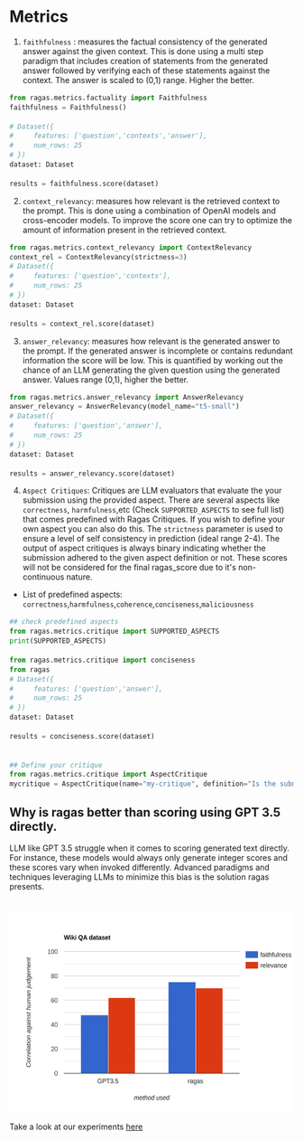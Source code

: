 # Metrics


1. `faithfulness` : measures the factual consistency of the generated answer against the given context. This is done using a multi step paradigm that includes creation of statements from the generated answer followed by verifying each of these statements against the context. The answer is scaled to (0,1) range. Higher the better.
```python
from ragas.metrics.factuality import Faithfulness
faithfulness = Faithfulness()

# Dataset({
#     features: ['question','contexts','answer'],
#     num_rows: 25
# })
dataset: Dataset

results = faithfulness.score(dataset)
```

2. `context_relevancy`: measures how relevant is the retrieved context to the prompt. This is done using a combination of OpenAI models and cross-encoder models. To improve the score one can try to optimize the amount of information present in the retrieved context. 
```python
from ragas.metrics.context_relevancy import ContextRelevancy
context_rel = ContextRelevancy(strictness=3)
# Dataset({
#     features: ['question','contexts'],
#     num_rows: 25
# })
dataset: Dataset

results = context_rel.score(dataset)
```

3. `answer_relevancy`: measures how relevant is the generated answer to the prompt. If the generated answer is incomplete or contains redundant information the score will be low. This is quantified by working out the chance of an LLM generating the given question using the generated answer. Values range (0,1), higher the better.
```python
from ragas.metrics.answer_relevancy import AnswerRelevancy
answer_relevancy = AnswerRelevancy(model_name="t5-small")
# Dataset({
#     features: ['question','answer'],
#     num_rows: 25
# })
dataset: Dataset

results = answer_relevancy.score(dataset)
```


4. `Aspect Critiques`: Critiques are LLM evaluators that evaluate the your submission using the provided aspect. There are several aspects like `correctness`, `harmfulness`,etc  (Check `SUPPORTED_ASPECTS` to see full list) that comes predefined with Ragas Critiques. If you wish to define your own aspect you can also do this. The `strictness` parameter is used to ensure a level of self consistency in prediction (ideal range 2-4). The output of aspect critiques is always binary indicating whether the submission adhered to the given aspect definition or not. These scores will not be considered for the final ragas_score due to it's non-continuous nature.
- List of predefined aspects:
`correctness`,`harmfulness`,`coherence`,`conciseness`,`maliciousness`

```python
## check predefined aspects
from ragas.metrics.critique import SUPPORTED_ASPECTS
print(SUPPORTED_ASPECTS)

from ragas.metrics.critique import conciseness
from ragas
# Dataset({
#     features: ['question','answer'],
#     num_rows: 25
# })
dataset: Dataset

results = conciseness.score(dataset)


## Define your critique
from ragas.metrics.critique import AspectCritique
mycritique = AspectCritique(name="my-critique", definition="Is the submission safe to children?", strictness=2)

```  


## Why is ragas better than scoring using GPT 3.5 directly.
LLM like GPT 3.5 struggle when it comes to scoring generated text directly. For instance, these models would always only generate integer scores and these scores vary when invoked differently. Advanced paradigms and techniques leveraging LLMs to minimize this bias is the solution ragas presents.
<h1 align="center">
  <img style="vertical-align:middle" height="350"
  src="./assets/bar-graph.svg">
</h1>

Take a look at our experiments [here](/experiments/assesments/metrics_assesments.ipynb)